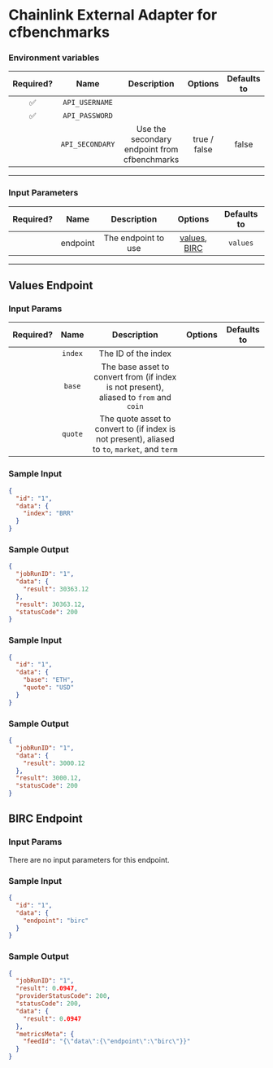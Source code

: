 # Chainlink External Adapter for cfbenchmarks

### Environment variables

| Required? |      Name       |                 Description                  |   Options    | Defaults to |
| :-------: | :-------------: | :------------------------------------------: | :----------: | :---------: |
|    ✅     | `API_USERNAME`  |                                              |              |             |
|    ✅     | `API_PASSWORD`  |                                              |              |             |
|           | `API_SECONDARY` | Use the secondary endpoint from cfbenchmarks | true / false |    false    |

---

### Input Parameters

| Required? |   Name   |     Description     |                      Options                       | Defaults to |
| :-------: | :------: | :-----------------: | :------------------------------------------------: | :---------: |
|           | endpoint | The endpoint to use | [values](#Values-Endpoint), [BIRC](#birc-endpoint) |  `values`   |

---

## Values Endpoint

### Input Params

| Required? |  Name   |                                          Description                                           | Options | Defaults to |
| :-------: | :-----: | :--------------------------------------------------------------------------------------------: | :-----: | :---------: |
|           | `index` |                                      The ID of the index                                       |         |             |
|           | `base`  |     The base asset to convert from (if index is not present), aliased to `from` and `coin`     |         |             |
|           | `quote` | The quote asset to convert to (if index is not present), aliased to `to`, `market`, and `term` |         |             |

### Sample Input

```json
{
  "id": "1",
  "data": {
    "index": "BRR"
  }
}
```

### Sample Output

```json
{
  "jobRunID": "1",
  "data": {
    "result": 30363.12
  },
  "result": 30363.12,
  "statusCode": 200
}
```

### Sample Input

```json
{
  "id": "1",
  "data": {
    "base": "ETH",
    "quote": "USD"
  }
}
```

### Sample Output

```json
{
  "jobRunID": "1",
  "data": {
    "result": 3000.12
  },
  "result": 3000.12,
  "statusCode": 200
}
```

## BIRC Endpoint

### Input Params

There are no input parameters for this endpoint.

### Sample Input

```json
{
  "id": "1",
  "data": {
    "endpoint": "birc"
  }
}
```

### Sample Output

```json
{
  "jobRunID": "1",
  "result": 0.0947,
  "providerStatusCode": 200,
  "statusCode": 200,
  "data": {
    "result": 0.0947
  },
  "metricsMeta": {
    "feedId": "{\"data\":{\"endpoint\":\"birc\"}}"
  }
}
```
